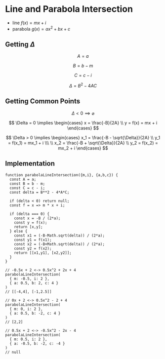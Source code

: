 # Line and Parabola Intersection

- line $f(x) = mx + i$
- parabola $g(x) = ax^2 + bx + c$

## Getting $\Delta$

$$
A = a
$$

$$
B = b - m
$$

$$
C = c - i
$$

$$
\Delta = B^2 - 4AC
$$

## Getting Common Points

$$
\Delta < 0 \implies \varnothing
$$

$$
\Delta = 0 \implies
\begin{cases}
x = \frac{-B}{2A}
\\
y = f(x) = mx + i
\end{cases}
$$

$$
\Delta > 0 \implies
\begin{cases}
x_1 = \frac{-B - \sqrt{\Delta}}{2A}
\\
y_1 = f(x_1) = mx_1 + i
\\\ \\
x_2 = \frac{-B + \sqrt{\Delta}}{2A}
\\
y_2 = f(x_2) = mx_2 + i
\end{cases}
$$

## Implementation

```
function parabolaLineIntersection({m,i}, {a,b,c}) {
  const A = a;
  const B = b - m;
  const C = c - i;
  const delta = B**2 - 4*A*C;

  if (delta < 0) return null;
  const f = x => m * x + i;

  if (delta === 0) {
    const x = -B / (2*a);
    const y = f(x);
    return [x,y];
  } else {
    const x1 = (-B-Math.sqrt(delta)) / (2*a);
    const y1 = f(x1);
    const x2 = (-B+Math.sqrt(delta)) / (2*a);
    const y2 = f(x2);
    return [[x1,y1], [x2,y2]];
  }
}
```

```
// -0.5x + 2 <-> 0.5x^2 + 2x + 4
parabolaLineIntersection(
  { m: -0.5, i: 2 },
  { a: 0.5, b: 2, c: 4 } 
)
// [[-4,4], [-1,2.5]]

// 0x + 2 <-> 0.5x^2 - 2 + 4
parabolaLineIntersection(
  { m: 0, i: 2 },
  { a: 0.5, b: -2, c: 4 } 
)
// [2,2]

// 0.5x + 2 <-> -0.5x^2 - 2x - 4
parabolaLineIntersection(
  { m: 0.5, i: 2 },
  { a: -0.5, b: -2, c: -4 }
)
// null
```